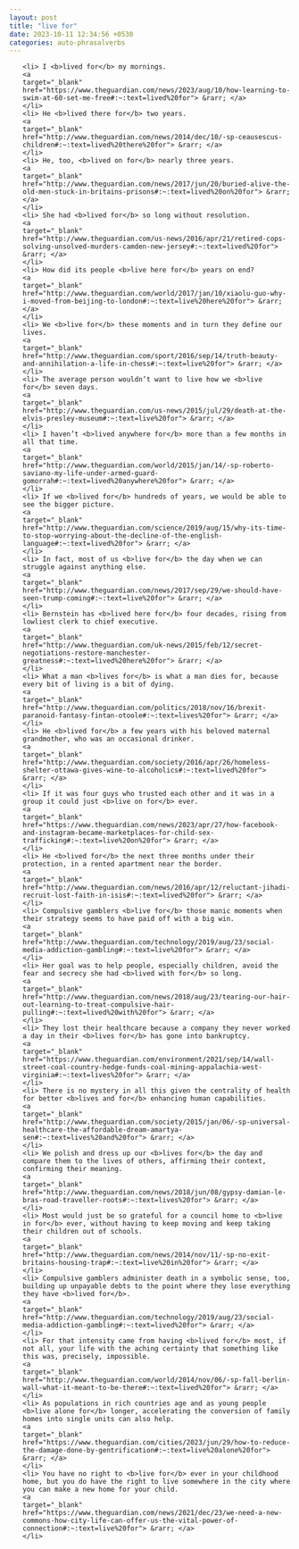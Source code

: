 ```yaml
---
layout: post
title: "live for"
date: 2023-10-11 12:34:56 +0530
categories: auto-phrasalverbs
---
```

<ol>

    <li> I <b>lived for</b> my mornings.
    <a 
    target="_blank" 
    href="https://www.theguardian.com/news/2023/aug/10/how-learning-to-swim-at-60-set-me-free#:~:text=lived%20for"> &rarr; </a>
    </li>
    <li> He <b>lived there for</b> two years.
    <a 
    target="_blank" 
    href="http://www.theguardian.com/news/2014/dec/10/-sp-ceausescus-children#:~:text=lived%20there%20for"> &rarr; </a>
    </li>
    <li> He, too, <b>lived on for</b> nearly three years.
    <a 
    target="_blank" 
    href="http://www.theguardian.com/news/2017/jun/20/buried-alive-the-old-men-stuck-in-britains-prisons#:~:text=lived%20on%20for"> &rarr; </a>
    </li>
    <li> She had <b>lived for</b> so long without resolution.
    <a 
    target="_blank" 
    href="http://www.theguardian.com/us-news/2016/apr/21/retired-cops-solving-unsolved-murders-camden-new-jersey#:~:text=lived%20for"> &rarr; </a>
    </li>
    <li> How did its people <b>live here for</b> years on end?
    <a 
    target="_blank" 
    href="http://www.theguardian.com/world/2017/jan/10/xiaolu-guo-why-i-moved-from-beijing-to-london#:~:text=live%20here%20for"> &rarr; </a>
    </li>
    <li> We <b>live for</b> these moments and in turn they define our lives.
    <a 
    target="_blank" 
    href="http://www.theguardian.com/sport/2016/sep/14/truth-beauty-and-annihilation-a-life-in-chess#:~:text=live%20for"> &rarr; </a>
    </li>
    <li> The average person wouldn’t want to live how we <b>live for</b> seven days.
    <a 
    target="_blank" 
    href="http://www.theguardian.com/us-news/2015/jul/29/death-at-the-elvis-presley-museum#:~:text=live%20for"> &rarr; </a>
    </li>
    <li> I haven’t <b>lived anywhere for</b> more than a few months in all that time.
    <a 
    target="_blank" 
    href="http://www.theguardian.com/world/2015/jan/14/-sp-roberto-saviano-my-life-under-armed-guard-gomorrah#:~:text=lived%20anywhere%20for"> &rarr; </a>
    </li>
    <li> If we <b>lived for</b> hundreds of years, we would be able to see the bigger picture.
    <a 
    target="_blank" 
    href="http://www.theguardian.com/science/2019/aug/15/why-its-time-to-stop-worrying-about-the-decline-of-the-english-language#:~:text=lived%20for"> &rarr; </a>
    </li>
    <li> In fact, most of us <b>live for</b> the day when we can struggle against anything else.
    <a 
    target="_blank" 
    href="http://www.theguardian.com/news/2017/sep/29/we-should-have-seen-trump-coming#:~:text=live%20for"> &rarr; </a>
    </li>
    <li> Bernstein has <b>lived here for</b> four decades, rising from lowliest clerk to chief executive.
    <a 
    target="_blank" 
    href="http://www.theguardian.com/uk-news/2015/feb/12/secret-negotiations-restore-manchester-greatness#:~:text=lived%20here%20for"> &rarr; </a>
    </li>
    <li> What a man <b>lives for</b> is what a man dies for, because every bit of living is a bit of dying.
    <a 
    target="_blank" 
    href="http://www.theguardian.com/politics/2018/nov/16/brexit-paranoid-fantasy-fintan-otoole#:~:text=lives%20for"> &rarr; </a>
    </li>
    <li> He <b>lived for</b> a few years with his beloved maternal grandmother, who was an occasional drinker.
    <a 
    target="_blank" 
    href="http://www.theguardian.com/society/2016/apr/26/homeless-shelter-ottawa-gives-wine-to-alcoholics#:~:text=lived%20for"> &rarr; </a>
    </li>
    <li> If it was four guys who trusted each other and it was in a group it could just <b>live on for</b> ever.
    <a 
    target="_blank" 
    href="https://www.theguardian.com/news/2023/apr/27/how-facebook-and-instagram-became-marketplaces-for-child-sex-trafficking#:~:text=live%20on%20for"> &rarr; </a>
    </li>
    <li> He <b>lived for</b> the next three months under their protection, in a rented apartment near the border.
    <a 
    target="_blank" 
    href="http://www.theguardian.com/news/2016/apr/12/reluctant-jihadi-recruit-lost-faith-in-isis#:~:text=lived%20for"> &rarr; </a>
    </li>
    <li> Compulsive gamblers <b>live for</b> those manic moments when their strategy seems to have paid off with a big win.
    <a 
    target="_blank" 
    href="http://www.theguardian.com/technology/2019/aug/23/social-media-addiction-gambling#:~:text=live%20for"> &rarr; </a>
    </li>
    <li> Her goal was to help people, especially children, avoid the fear and secrecy she had <b>lived with for</b> so long.
    <a 
    target="_blank" 
    href="http://www.theguardian.com/news/2018/aug/23/tearing-our-hair-out-learning-to-treat-compulsive-hair-pulling#:~:text=lived%20with%20for"> &rarr; </a>
    </li>
    <li> They lost their healthcare because a company they never worked a day in their <b>lives for</b> has gone into bankruptcy.
    <a 
    target="_blank" 
    href="https://www.theguardian.com/environment/2021/sep/14/wall-street-coal-country-hedge-funds-coal-mining-appalachia-west-virginia#:~:text=lives%20for"> &rarr; </a>
    </li>
    <li> There is no mystery in all this given the centrality of health for better <b>lives and for</b> enhancing human capabilities.
    <a 
    target="_blank" 
    href="http://www.theguardian.com/society/2015/jan/06/-sp-universal-healthcare-the-affordable-dream-amartya-sen#:~:text=lives%20and%20for"> &rarr; </a>
    </li>
    <li> We polish and dress up our <b>lives for</b> the day and compare them to the lives of others, affirming their context, confirming their meaning.
    <a 
    target="_blank" 
    href="http://www.theguardian.com/news/2018/jun/08/gypsy-damian-le-bras-road-traveller-roots#:~:text=lives%20for"> &rarr; </a>
    </li>
    <li> Most would just be so grateful for a council home to <b>live in for</b> ever, without having to keep moving and keep taking their children out of schools.
    <a 
    target="_blank" 
    href="http://www.theguardian.com/news/2014/nov/11/-sp-no-exit-britains-housing-trap#:~:text=live%20in%20for"> &rarr; </a>
    </li>
    <li> Compulsive gamblers administer death in a symbolic sense, too, building up unpayable debts to the point where they lose everything they have <b>lived for</b>.
    <a 
    target="_blank" 
    href="http://www.theguardian.com/technology/2019/aug/23/social-media-addiction-gambling#:~:text=lived%20for"> &rarr; </a>
    </li>
    <li> For that intensity came from having <b>lived for</b> most, if not all, your life with the aching certainty that something like this was, precisely, impossible.
    <a 
    target="_blank" 
    href="http://www.theguardian.com/world/2014/nov/06/-sp-fall-berlin-wall-what-it-meant-to-be-there#:~:text=lived%20for"> &rarr; </a>
    </li>
    <li> As populations in rich countries age and as young people <b>live alone for</b> longer, accelerating the conversion of family homes into single units can also help.
    <a 
    target="_blank" 
    href="https://www.theguardian.com/cities/2023/jun/29/how-to-reduce-the-damage-done-by-gentrification#:~:text=live%20alone%20for"> &rarr; </a>
    </li>
    <li> You have no right to <b>live for</b> ever in your childhood home, but you do have the right to live somewhere in the city where you can make a new home for your child.
    <a 
    target="_blank" 
    href="https://www.theguardian.com/news/2021/dec/23/we-need-a-new-commons-how-city-life-can-offer-us-the-vital-power-of-connection#:~:text=live%20for"> &rarr; </a>
    </li>